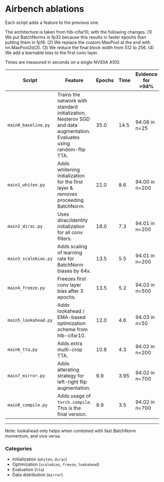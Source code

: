 # Airbench ablations

Each script adds a feature to the previous one.

The architecture is taken from hlb-cifar10, with the following changes. (1) We put BatchNorms in fp32
because this results in faster epochs than putting them in fp16. (2) We replace the custom MaxPool at
the end with nn.MaxPool2d(3). (3) We reduce the final block width from 512 to 256. (4) We add a
learnable bias to the first conv layer.

Times are measured in seconds on a single NVIDIA A100.

| Script | Feature | Epochs | Time | Evidence for >94% |
| - | - | - | - | - |
| `main0_baseline.py` | Trains the network with standard initialization, Nesterov SGD and data augmentation. Evaluates using random-flip TTA. | 35.0 | 14.5 | 94.06 in n=25 |
| `main1_whiten.py` | Adds whitening initialization for the first layer & removes proceeding BatchNorm. | 21.0 | 8.6 | 94.00 in n=200 |
| `main2_dirac.py` | Uses dirac/identity initialization for all conv filters. | 18.0 | 7.3 | 94.01 in n=200 |
| `main3_scalebias.py` | Adds scaling of learning rate for BatchNorm biases by 64x. | 13.5 | 5.5 | 94.01 in n=200 |
| `main4_freeze.py` | Freezes first conv layer bias after 3 epochs. | 13.5 | 5.2 | 94.03 in n=500 |
| `main5_lookahead.py` | Adds lookahead / EMA-based optimization scheme from hlb-cifar10. | 12.0 | 4.6 | 94.03 in n=50 |
| `main6_tta.py` | Adds extra multi-crop TTA. | 10.8 | 4.3 | 94.02 in n=200 |
| `main7_mirror.py` | Adds alterating strategy for left-right flip augmentation. | 9.9 | 3.95 | 94.02 in n=700 |
| `main8_compile.py` | Adds usage of `torch.compile`. This is the final version. | 9.9 | 3.5 | 94.02 in n=700 |

---
Note: lookahead only helps when combined with fast BatchNorm momentum, and vice versa.

### Categories
* Initialization (`whiten`, `dirac`)
* Optimization (`scalebias`, `freeze`, `lookahead`)
* Evaluation (`tta`)
* Data distribution (`mirror`)

